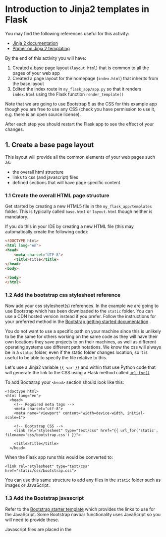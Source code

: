 # Introduction to Jinja2 templates in Flask

You may find the following references useful for this activity:

- [Jinja 2 documentation](https://jinja.palletsprojects.com/en/3.0.x/)
- [Primer on Jinja 2 templating](https://realpython.com/primer-on-jinja-templating/)

By the end of this activity you will have:

1. Created a base page layout (`layout.html`) that is common to all the pages of your web app
2. Created a page layout for the homepage (`index.html`) that inherits from the base layout
3. Edited the index route in `my_flask_app/app.py` so that it renders `index.html` using the Flask
   function `render_template()`

Note that we are going to use Bootstrap 5 as the CSS for this example app though you are free to use any CSS (check you
have permission to use it, e.g. there is an open source license).

After each step you should restart the Flask app to see the effect of your changes.

## 1. Create a base page layout

This layout will provide all the common elements of your web pages such as:

- the overall html structure
- links to css (and javascript) files
- defined sections that will have page specific content

### 1.1 Create the overall HTML page structure

Get started by creating a new HTML5 file in the `my_flask_app/templates` folder. This is typically called `base.html`
or `layout.html` though neither is mandatory.

If you do this in your IDE by creating a new HTML file (this may automatically create the following code):

```html
<!DOCTYPE html>
<html lang="en">
<head>
    <meta charset="UTF-8">
    <title>Title</title>
</head>
<body>

</body>
</html>
```

### 1.2 Add the bootstrap css stylesheet reference

Now add your css stylesheet(s) references. In the example we are going to use Bootstrap which has been downloaded to
the `static` folder. You can use a CDN hosted version instead if you prefer. Follow the instructions for your preferred
method in the [Bootstrap getting started documentation](https://getbootstrap.com/docs/5.0/getting-started/introduction/)
.

You do not want to use a specific path on your machine since this is unlikely to be the same for others working on the
same code as they will have their own locations they save projects to on their machines, as well as different operating
systems use different path notations. We know the css will always be in a `static` folder, even if the static folder
changes location, so it is useful to be able to specify the file relative to this.

Let's use a Jinja2 variable `{{ var }}` and within that use Python code that will generate the link to the CSS using a
Flask method called [`url_for()`](https://flask.palletsprojects.com/en/2.0.x/api/#flask.url_for)

To add Bootstrap your `<head>` section should look like this:

```jinja2
<!doctype html>
<html lang="en">
  <head>
    <!-- Required meta tags -->
    <meta charset="utf-8">
    <meta name="viewport" content="width=device-width, initial-scale=1">

    <!-- Bootstrap CSS -->
    <link rel="stylesheet" type="text/css" href="{{ url_for('static', filename='css/bootstrap.css') }}">

    <title>Title</title>
  </head>
```

When the Flask app runs this would be converted to:

```jinja2
<link rel="stylesheet" type="text/css" href="static/css/bootstrap.css">
```

You can use this same structure to add any files in the `static` folder such as images or JavaScript.

### 1.3 Add the Bootstrap javascript

Refer to
the [Bootstrap starter template](https://getbootstrap.com/docs/5.0/getting-started/introduction/#starter-template) which
provides the links to use for the JavaScript. Some Bootstrap navbar functionality uses JavaScript so you will need to
provide these.

Javascript files are placed in the <script> tag and are typically placed at the end of the body section of a page. This
is to ensure that the page does not wait for the JavaScript to be available before it starts to render.

```html

<script src="{{ url_for('static', filename='js/bootstrap.bundle.js') }}" defer></script>
```

### 1.4 Add Jinja2 variables

Add the following Jinja2 variables to your code to provide variables for:

- the page title (in the `<head>`)
- a navigation bar (at the start of the `<body>`)
- the main content block (in the `<body>` below the navigation)

```jinja2
{# Add to the head section #}
<title>{{title}}</title>

{# Add to the body section #}
<header>
{% include 'navbar.html' %}
</header>
<main>
<div class="container">
{% block content %}{% endblock %}
</div>
</main>
```

**NOTE** You will also need to create an empty html file in `templates` called `navbar.html` otherwise you will get an
error.

## 2. Add a navigation bar to `navbar.html`

Use Bootstrap styling to create a navigation bar. For now it will include include placeholders that you will later link
to:

- my_flask_app index
- Dash dashboard

Choose any of the [bootstrap navbar code](https://getbootstrap.com/docs/5.0/components/navbar/) and adapt it.

You don't need a full HTML page for `navbar.html`, you only need the navbar itself. Yours may look different to this
depending on the same code you chose to copy, however here is a Bootstrap navbar with 3 links:

```jinja2
{# example navbar.html #}
<nav class="navbar navbar-expand-lg navbar-light bg-light">
    <div class="container-fluid">
        <a class="navbar-brand" href="#">ExampleApp</a>
        <button class="navbar-toggler" type="button" data-bs-toggle="collapse" data-bs-target="#navbarNav"
                aria-controls="navbarNav" aria-expanded="false" aria-label="Toggle navigation">
            <span class="navbar-toggler-icon"></span>
        </button>
        <div class="collapse navbar-collapse" id="navbarNav">
            <ul class="navbar-nav">
                <li class="nav-item">
                    <a class="nav-link" href="#">Home</a>
                </li>
                <li class="nav-item">
                    <a class="nav-link" href="#">Profiles</a>
                </li>
                <li class="nav-item">
                    <a class="nav-link" href="#">Dashboard</a>
                </li>
            </ul>
        </div>
    </div>
</nav>
```

## 3. Create an `index.html` that inherits from the base page

`index.html` inherits from `base.html` so all we need to provide is the content. We will pass in the variable for title
in the route.

```jinja2
{% extends 'layout.html' %}
{% block content %}
    <h1>{{ title }}</h1>
    <p>This is the home page.</p>
{% endblock %}
```

## 4. Edit the index route in `my_flask_app/app.py` so that it renders `index.html` using the Flask function `render_template()`

The `my_flask_app` home page is currently defined in `my_flask_app/main/routes.py`, replace the `return` statement
with `return render_template()`. You can pass the value for any variables when you render the template, in the case of
this app we want to page the page title.

```python
from flask import render_template


@main_bp.route('/')
def index():
    return render_template('index.html', title="Home")
```

Now restart your Flask app.

**NOTE** You may need to comment out the login_manager in create_app() as we have not fully configured login yet and it
causes the Flask app to fail to load. If you are using the week7 starter repository then this has been done already.

## Update the link to the home page in the navbar 

The `href="#"` needs to be changed to provide the correct URL for our pages.

As with the CSS, use a Jinja2 variable and the Flask `url_for()` function e.g.:

```jinja2
{# home page using main blueprint #}
<a class="nav-link" href="{{ url_for("main.index") }}">Home</a>
```
